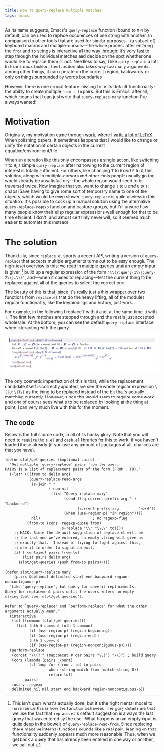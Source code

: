 ```yaml
---
title: How to query-replace multiple matches!
tags: emacs
---
```


As its name suggests, Emacs's `query-replace` function (bound to `M-%`
by default) can be used to replace occurences of one string with
another.  In comparison to other tools that are used for similar
purposes—(a subset of) keyboard macros and multiple-cursors—the whole
process after entering the `from` and `to` strings is interactive all
the way through: it's very fast to step through the individual matches
and decide on the spot whether one would like to replace them or not.
Needless to say, I like `query-replace` a lot!  In true Emacs fashion,
the function also takes way too many arguments: among other things, it
can operate on the current region, backwards, or only on things
surrounded by words boundaries.

However, there is one crucial feature missing from its default
functionality: the ability to create multiple `from → to` pairs.  But
this is Emacs, after all, which means that I can just write that
`query-replace-many` function I've always wanted!

<!--more-->

# Motivation

Originally, my motivation came through [work], where I [write a lot of
LaTeX].  When polishing papers, it sometimes happens that I would like
to change or unify the notation of certain objects in the current
equation/environment/file.

When an alteration like this only encompasses a single action, like
switching `T` to `H`, a simple `query-replace` after narrowing to the
current region of interest is totally sufficient.  For others, like
changing `T` to `H` _and_ `S` to `G`, this solution, along with
multiple-cursors and other tools people usually go for, would already be
unsatisfactory—the whole region would need to be traversed twice.  Now
imagine that you want to change `T` to `U` _and_ `U` to `T`: chaos!
Save having to give some sort of temporary name to one of the objects,
which would be even slower, `query-replace` is quite useless in this
situation.  It's possible to cook up a manual solution using the
alternative `query-replace-regexp` function and capture groups, but I'm
unsure how many people know their elisp regular expressions well enough
for that to be time efficient.  I don't, and almost certainly never
will, so it seemed much easier to automate this instead!

[write a lot of LaTeX]: ../phd-workflow/2022-05-01-my-phd-workflow.html
[work]: ../../research.html

# The solution

Thankfully, since `replace.el` sports a decent API, writing a version of
`query-replace` that accepts multiple arguments turns out to be easy
enough.  The high-level overview is this: we read in multiple queries
until an empty input is given,[^1] build up a regular expression of the
form `"\\(?:query-1\\|query-2\\|…\\)"`, and—when it comes to
replacing—test the current thing to be replaced against all of the
queries to select the correct one.

The beauty of this is that, since it's really just a thin wrapper over
two functions from `replace.el` that do the heavy lifting, all of the
modules regular functionality, like the keybindings and history, just
work.

For example, in the following I replace `T` with `U` and, at the same
time, `U` with `T`.  The first few matches are stepped through and the
rest is just accepted wholesale.  At the bottom, you can see the default
`query-replace` interface when interacting with the query.

<img class="pure-img" src="./query-replace-many.gif">

The only cosmetic imperfection of this is that, while the replacement
candidate itself is correctly updated, we see the whole regular
expression `\(?U:\|T\)` as the thing to be replaced instead of the bit
that's actually matching currently.  However, since this would seem to
require some work and one of course sees what's to be replaced by
looking at the thing at point, I can very much live with this for the
moment.

## The code

Below is the full source code, in all of its hacky glory.  Note that you
will need to `require` the `s.el` and `dash.el` libraries for this to
work, if you haven't loaded these already (if you use any amount of
packages at all, chances are that you have).

``` emacs-lisp
(defun slot/get-queries (&optional pairs)
  "Get multiple `query-replace' pairs from the user.
PAIRS is a list of replacement pairs of the form (FROM . TO)."
  (-let* (((from to delim arg)
           (query-replace-read-args
            (s-join " "
                    (-non-nil
                     (list "Query replace many"
                           (cond ((eq current-prefix-arg '-) "backward")
                                 (current-prefix-arg         "word"))
                           (when (use-region-p) "in region"))))
            nil))                       ; no regexp-flag
          (from-to (cons (regexp-quote from)
                         (s-replace "\\" "\\\\" to))))
    ;; HACK: Since the default suggestion of replace.el will be
    ;; the last one we've entered, an empty string will give us
    ;; exactly that.  Instead of trying to fight against this,
    ;; use it in order to signal an exit.
    (if (-contains? pairs from-to)
        (list pairs delim arg)
      (slot/get-queries (push from-to pairs)))))

(defun slot/query-replace-many
    (pairs &optional delimited start end backward region-noncontiguous-p)
  "Like `query-replace', but query for several replacements.
Query for replacement pairs until the users enters an empty
string (but see `slot/get-queries').

Refer to `query-replace' and `perform-replace' for what the other
arguments actually mean."
  (interactive
   (let ((common (slot/get-queries)))
     (list (nth 0 common) (nth 1 common)
           (if (use-region-p) (region-beginning))
           (if (use-region-p) (region-end))
           (nth 2 common)
           (if (use-region-p) (region-noncontiguous-p)))))
  (perform-replace
   (concat "\\(?:" (mapconcat #'car pairs "\\|") "\\)") ; build query
   (cons (lambda (pairs _count)
           (cl-loop for (from . to) in pairs
                    when (string-match from (match-string 0))
                    return to))
         pairs)
   :query :regexp
   delimited nil nil start end backward region-noncontiguous-p))
```

[^1]: This isn't _quite_ what's actually done, but it's the right mental
      model to have (since this is how the function behaves).  The gory
      details are that we use the fact that `replace.el`'s default
      suggestion is always the last query that was entered by the user.
      What happens on an empty input is quite deep in the bowels of
      `query-replace-read-from`.  Since replacing these massive internal
      functions sounds like a real pain, leaning on that functionality
      suddenly appears much more reasonable.  Thus, when we get back a
      query that has already been entered in one way or another, we bail
      out.
